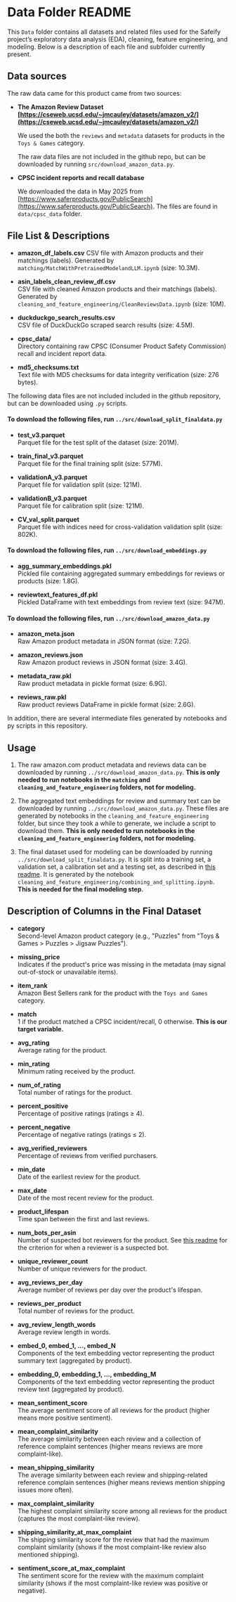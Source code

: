 # Data Folder README

This `Data` folder contains all datasets and related files used for the Safeify project’s exploratory data analysis (EDA), cleaning, feature engineering, and modeling. Below is a description of each file and subfolder currently present.

## Data sources

The raw data came for this product came from two sources:

- **The Amazon Review Dataset [https://cseweb.ucsd.edu/~jmcauley/datasets/amazon_v2/](https://cseweb.ucsd.edu/~jmcauley/datasets/amazon_v2/)**  
    
    We used the both the `reviews` and `metadata` datasets for products in the `Toys & Games` category.
    
    The raw data files are not included in the github repo, but can be downloaded by running `src/download_amazon_data.py`.

- **CPSC incident reports and recall database**
    
    We downloaded the data in May 2025 from [https://www.saferproducts.gov/PublicSearch](https://www.saferproducts.gov/PublicSearch). The files are found in `data/cpsc_data` folder.

## File List & Descriptions

- **amazon_df_labels.csv**
  CSV file with Amazon products and their matchings (labels). Generated by `matching/MatchWithPretrainedModelandLLM.ipynb` (size: 10.3M).

- **asin_labels_clean_review_df.csv**  
  CSV file with cleaned Amazon products and their matchings (labels). Generated by `cleaning_and_feature_engineering/CleanReviewsData.ipynb` (size: 10M).

- **duckduckgo_search_results.csv**  
  CSV file of DuckDuckGo scraped search results (size: 4.5M).

- **cpsc_data/**  
  Directory containing raw CPSC (Consumer Product Safety Commission) recall and incident report data.

- **md5_checksums.txt**  
  Text file with MD5 checksums for data integrity verification (size: 276 bytes).

The following data files are not included included in the github repository, but can be downloaded using `.py` scripts.

#### To download the following files, run `../src/download_split_finaldata.py`

- **test_v3.parquet**  
  Parquet file for the test split of the dataset (size: 201M).

- **train_final_v3.parquet**  
  Parquet file for the final training split (size: 577M).

- **validationA_v3.parquet**  
  Parquet file for validation split (size: 121M).

- **validationB_v3.parquet**  
  Parquet file for calibration split (size: 121M).

- **CV_val_split.parquet**  
  Parquet file with indices need for cross-validation validation split (size: 802K).

#### To download the following files, run `../src/download_embeddings.py`

- **agg_summary_embeddings.pkl**  
  Pickled file containing aggregated summary embeddings for reviews or products (size: 1.8G).

- **reviewtext_features_df.pkl**  
  Pickled DataFrame with text embeddings from review text (size: 947M).

#### To download the following files, run `../src/download_amazon_data.py`

- **amazon_meta.json**  
  Raw Amazon product metadata in JSON format (size: 7.2G).

- **amazon_reviews.json**  
  Raw Amazon product reviews in JSON format (size: 3.4G).

- **metadata_raw.pkl**  
  Raw product metadata in pickle format (size: 6.9G).

- **reviews_raw.pkl**  
  Raw product reviews DataFrame in pickle format (size: 2.6G).
  
In addition, there are several intermediate files generated by notebooks and py scripts in this repository.

## Usage

1. The raw amazon.com product metadata and reviews data can be downloaded by running `../src/download_amazon_data.py`. **This is only needed to run notebooks in the `matching` and `cleaning_and_feature_engineering` folders, not for modeling.**

2. The aggregated text embeddings for review and summary text can be downloaded by running `../src/download_amazon_data.py`. These files are generated by notebooks in the `cleaning_and_feature_engineering` folder, but since they took a while to generate, we include a script to download them. **This is only needed to run notebooks in the `cleaning_and_feature_engineering` folders, not for modeling.**

3. The final dataset used for modeling can be downloaded by running `../src/download_split_finaldata.py`. It is split into a training set, a validation set, a calibration set and a testing set, as described in [this readme](../cleaning_and_feature_engineering/README.md). It is generated by the notebook `cleaning_and_feature_engineering/combining_and_splitting.ipynb`. **This is needed for the final modeling step.**

## Description of Columns in the Final Dataset

- **category**  
  Second-level Amazon product category (e.g., "Puzzles" from "Toys & Games > Puzzles > Jigsaw Puzzles").

- **missing_price**  
  Indicates if the product's price was missing in the metadata (may signal out-of-stock or unavailable items).

- **item_rank**  
  Amazon Best Sellers rank for the product with the `Toys and Games` category.

- **match**  
  1 if the product matched a CPSC incident/recall, 0 otherwise. **This is our target variable.**

- **avg_rating**  
  Average rating for the product.

- **min_rating**  
  Minimum rating received by the product.

- **num_of_rating**  
  Total number of ratings for the product.

- **percent_positive**  
  Percentage of positive ratings (ratings ≥ 4).

- **percent_negative**  
  Percentage of negative ratings (ratings ≤ 2).

- **avg_verified_reviewers**  
  Percentage of reviews from verified purchasers.

- **min_date**  
  Date of the earliest review for the product.

- **max_date**  
  Date of the most recent review for the product.

- **product_lifespan**  
  Time span between the first and last reviews.

- **num_bots_per_asin**  
  Number of suspected bot reviewers for the product. See [this readme](../cleaning_and_feature_engineering/README.md) for the criterion for when a reviewer is a suspected bot.

- **unique_reviewer_count**  
  Number of unique reviewers for the product.

- **avg_reviews_per_day**  
  Average number of reviews per day over the product's lifespan.

- **reviews_per_product**  
  Total number of reviews for the product.

- **avg_review_length_words**  
  Average review length in words.

- **embed_0, embed_1, ..., embed_N**  
  Components of the text embedding vector representing the product summary text (aggregated by product).

- **embedding_0, embedding_1, ..., embedding_M**  
  Components of the text embedding vector representing the product review text (aggregated by product).

- **mean_sentiment_score**  
  The average sentiment score of all reviews for the product (higher means more positive sentiment).

- **mean_complaint_similarity**  
  The average similarity between each review and a collection of reference complaint sentences (higher means reviews are more complaint-like).

- **mean_shipping_similarity**  
  The average similarity between each review and shipping-related reference complain sentences (higher means reviews mention shipping issues more often).

- **max_complaint_similarity**  
  The highest complaint similarity score among all reviews for the product (captures the most complaint-like review).

- **shipping_similarity_at_max_complaint**  
  The shipping similarity score for the review that had the maximum complaint similarity (shows if the most complaint-like review also mentioned shipping).

- **sentiment_score_at_max_complaint**  
  The sentiment score for the review with the maximum complaint similarity (shows if the most complaint-like review was positive or negative).

